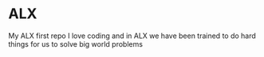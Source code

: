 # ALX
My ALX first repo
I love coding and in ALX we have been trained to do hard things for us to solve big world problems
